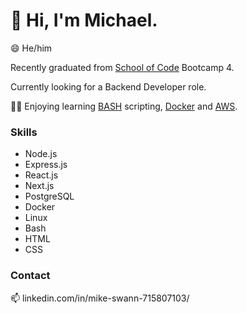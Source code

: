 # 👋 Hi, I'm Michael.

😄 He/him

Recently graduated from [School of Code](https://github.com/SchoolOfCode) Bootcamp 4.

Currently looking for a Backend Developer role.

🔭🌱 Enjoying learning [BASH](https://github.com/topics/bash) scripting, [Docker](https://github.com/docker) and [AWS](https://github.com/aws).

### Skills

- Node.js
- Express.js
- React.js
- Next.js
- PostgreSQL
- Docker
- Linux
- Bash
- HTML
- CSS

### Contact

📫 linkedin.com/in/mike-swann-715807103/
